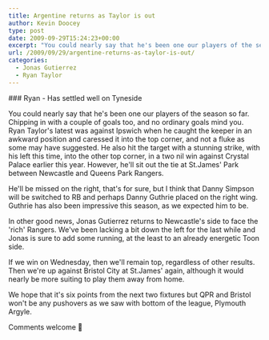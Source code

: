 ```yaml
---
title: Argentine returns as Taylor is out
author: Kevin Doocey
type: post
date: 2009-09-29T15:24:23+00:00
excerpt: "You could nearly say that he's been one our players of the season so far. Chipping in with a.."
url: /2009/09/29/argentine-returns-as-taylor-is-out/
categories:
  - Jonas Gutierrez
  - Ryan Taylor
---
```


### Ryan - Has settled well on Tyneside

You could nearly say that he's been one our players of the season so far. Chipping in with a couple of goals too, and no ordinary goals mind you. Ryan Taylor's latest was against Ipswich when he caught the keeper in an awkward position and caressed it into the top corner, and not a fluke as some may have suggested. He also hit the target with a stunning strike, with his left this time, into the other top corner, in a two nil win against Crystal Palace earlier this year. However, he'll sit out the tie at St.James' Park between Newcastle and Queens Park Rangers.

He'll be missed on the right, that's for sure, but I think that Danny Simpson will be switched to RB and perhaps Danny Guthrie placed on the right wing. Guthrie has also been impressive this season, as we expected him to be.

In other good news, Jonas Gutierrez returns to Newcastle's side to face the 'rich' Rangers. We've been lacking a bit down the left for the last while and Jonas is sure to add some running, at the least to an already energetic Toon side.

If we win on Wednesday, then we'll remain top, regardless of other results. Then we're up against Bristol City at St.James' again, although it would nearly be more suiting to play them away from home.

We hope that it's six points from the next two fixtures but QPR and Bristol won't be any pushovers as we saw with bottom of the league, Plymouth Argyle.

Comments welcome 🙂
